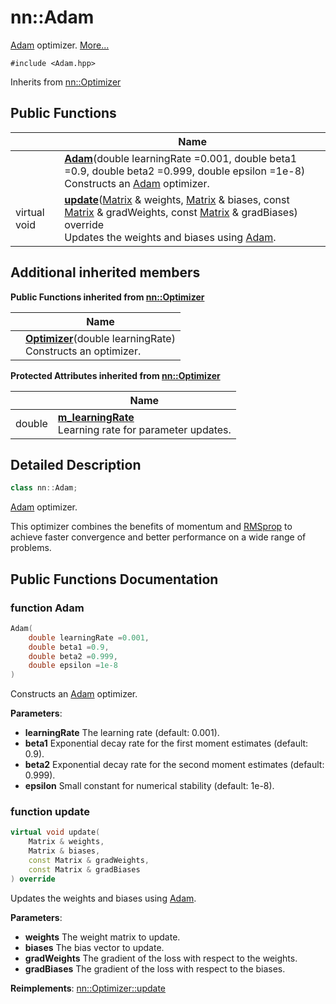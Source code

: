 # nn::Adam



[Adam]() optimizer.  [More...](#detailed-description)


`#include <Adam.hpp>`

Inherits from [nn::Optimizer](classnn_1_1_optimizer.md)

## Public Functions

|                | Name           |
| -------------- | -------------- |
| | **[Adam](classnn_1_1_adam.md#function-adam)**(double learningRate =0.001, double beta1 =0.9, double beta2 =0.999, double epsilon =1e-8)<br>Constructs an [Adam](classnn_1_1_adam.md) optimizer.  |
| virtual void | **[update](classnn_1_1_adam.md#function-update)**([Matrix](classnn_1_1_matrix.md) & weights, [Matrix](classnn_1_1_matrix.md) & biases, const [Matrix](classnn_1_1_matrix.md) & gradWeights, const [Matrix](classnn_1_1_matrix.md) & gradBiases) override<br>Updates the weights and biases using [Adam](classnn_1_1_adam.md).  |

## Additional inherited members

**Public Functions inherited from [nn::Optimizer](classnn_1_1_optimizer.md)**

|                | Name           |
| -------------- | -------------- |
| | **[Optimizer](classnn_1_1_optimizer.md#function-optimizer)**(double learningRate)<br>Constructs an optimizer.  |

**Protected Attributes inherited from [nn::Optimizer](classnn_1_1_optimizer.md)**

|                | Name           |
| -------------- | -------------- |
| double | **[m_learningRate](classnn_1_1_optimizer.md#variable-m_learningrate)** <br>Learning rate for parameter updates.  |


## Detailed Description

```cpp
class nn::Adam;
```

[Adam]() optimizer. 

This optimizer combines the benefits of momentum and [RMSprop](classnn_1_1_r_m_sprop.md) to achieve faster convergence and better performance on a wide range of problems. 

## Public Functions Documentation

### function Adam

```cpp
Adam(
    double learningRate =0.001,
    double beta1 =0.9,
    double beta2 =0.999,
    double epsilon =1e-8
)
```

Constructs an [Adam](classnn_1_1_adam.md) optimizer. 

**Parameters**: 

  * **learningRate** The learning rate (default: 0.001). 
  * **beta1** Exponential decay rate for the first moment estimates (default: 0.9). 
  * **beta2** Exponential decay rate for the second moment estimates (default: 0.999). 
  * **epsilon** Small constant for numerical stability (default: 1e-8). 


### function update

```cpp
virtual void update(
    Matrix & weights,
    Matrix & biases,
    const Matrix & gradWeights,
    const Matrix & gradBiases
) override
```

Updates the weights and biases using [Adam](classnn_1_1_adam.md). 

**Parameters**: 

  * **weights** The weight matrix to update. 
  * **biases** The bias vector to update. 
  * **gradWeights** The gradient of the loss with respect to the weights. 
  * **gradBiases** The gradient of the loss with respect to the biases. 


**Reimplements**: [nn::Optimizer::update](classnn_1_1_optimizer.md#function-update)

